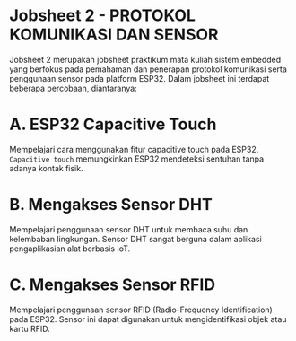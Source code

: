 # Jobsheet 2 - PROTOKOL KOMUNIKASI DAN SENSOR
Jobsheet 2 merupakan jobsheet praktikum mata kuliah sistem embedded yang berfokus pada pemahaman dan penerapan protokol komunikasi serta penggunaan sensor pada platform ESP32. Dalam jobsheet ini terdapat beberapa percobaan, diantaranya:

# A. ESP32 Capacitive Touch
Mempelajari cara menggunakan fitur capacitive touch pada ESP32. `Capacitive touch` memungkinkan ESP32 mendeteksi sentuhan tanpa adanya kontak fisik.
# B. Mengakses Sensor DHT
Mempelajari penggunaan sensor DHT untuk membaca suhu dan kelembaban lingkungan. Sensor DHT sangat berguna dalam aplikasi pengaplikasian alat berbasis IoT.
# C. Mengakses Sensor RFID
Mempelajari penggunaan sensor RFID (Radio-Frequency Identification) pada ESP32. Sensor ini dapat digunakan untuk mengidentifikasi objek atau kartu RFID.

